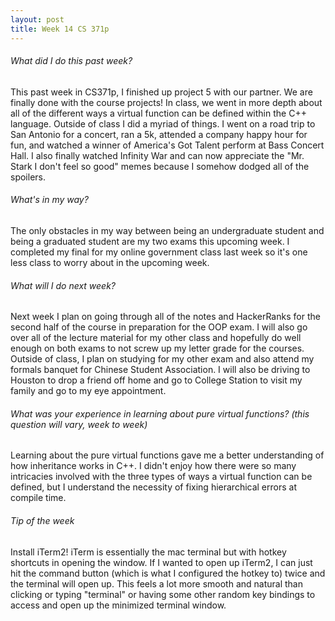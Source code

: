 ```yaml
---
layout: post
title: Week 14 CS 371p
---
```


###### What did I do this past week?
This past week in CS371p, I finished up project 5 with our partner. We are finally done with the course projects! In class, we went in more depth about all of the different ways a virtual function can be defined within the C++ language. Outside of class I did a myriad of things. I went on a road trip to San Antonio for a concert, ran a 5k, attended a company happy hour for fun, and watched a winner of America's Got Talent perform at Bass Concert Hall. I also finally watched Infinity War and can now appreciate the "Mr. Stark I don't feel so good" memes because I somehow dodged all of the spoilers.

###### What's in my way?
The only obstacles in my way between being an undergraduate student and being a graduated student are my two exams this upcoming week. I completed my final for my online government class last week so it's one less class to worry about in the upcoming week.

###### What will I do next week?
Next week I plan on going through all of the notes and HackerRanks for the second half of the course in preparation for the OOP exam. I will also go over all of the lecture material for my other class and hopefully do well enough on both exams to not screw up my letter grade for the courses. Outside of class, I plan on studying for my other exam and also attend my formals banquet for Chinese Student Association. I will also be driving to Houston to drop a friend off home and go to College Station to visit my family and go to my eye appointment.

###### What was your experience in learning about pure virtual functions? (this question will vary, week to week)
Learning about the pure virtual functions gave me a better understanding of how inheritance works in C++. I didn't enjoy how there were so many intricacies involved with the three types of ways a virtual function can be defined, but I understand the necessity of fixing hierarchical errors at compile time.

###### Tip of the week
Install iTerm2! iTerm is essentially the mac terminal but with hotkey shortcuts in opening the window. If I wanted to open up iTerm2, I can just hit the command button (which is what I configured the hotkey to) twice and the terminal will open up. This feels a lot more smooth and natural than clicking or typing "terminal" or having some other random key bindings to access and open up the minimized terminal window.
